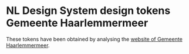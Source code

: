 # NL Design System design tokens Gemeente Haarlemmermeer

These tokens have been obtained by analysing the [website of Gemeente Haarlemmermeer](https://haarlemmermeergemeente.nl).
